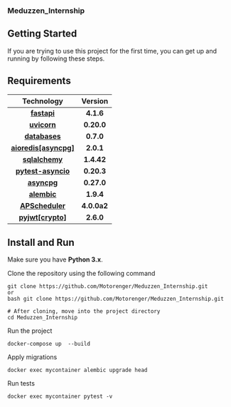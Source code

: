 ### Meduzzen_Internship

## Getting Started 

If you are trying to use this project for the first time, you can get up and running by following these steps.

## Requirements 
<div align="center">

|                          Technology                          |      Version       |
| :----------------------------------------------------------: | :----------------: |
|           [**fastapi**](https://pypi.org/project/fastapi/)          |      **4.1.6**       |
|           [**uvicorn**](https://pypi.org/project/uvicorn/)          |      **0.20.0**       |
|           [**databases**](https://pypi.org/project/databases/)        |      **0.7.0**       |
|           [**aioredis[asyncpg]**](https://pypi.org/project/aioredis/)        |      **2.0.1**       |
|           [**sqlalchemy**](https://pypi.org/project/SQLAlchemy/)        |      **1.4.42**       |
|           [**pytest-asyncio**](https://pypi.org/project/pytest-asyncio/)        |      **0.20.3**       |
|           [**asyncpg**](https://pypi.org/project/asyncpg/)        |      **0.27.0**       |
|           [**alembic**](https://pypi.org/project/alembic/)        |      **1.9.4**       |
|           [**APScheduler**](https://pypi.org/project/APScheduler/)        |      **4.0.0a2**       |
|           [**pyjwt[crypto]**](https://pypi.org/project/pyjwt/)        |      **2.6.0**       |

</div>

## Install and Run

Make sure you have **Python 3.x**.

Clone the repository using the following command 

```
git clone https://github.com/Motorenger/Meduzzen_Internship.git
or 
bash git clone https://github.com/Motorenger/Meduzzen_Internship.git

# After cloning, move into the project directory
cd Meduzzen_Internship
```

Run the project
```
docker-compose up  --build
```

Apply migrations
```
docker exec mycontainer alembic upgrade head
```


Run tests
```
docker exec mycontainer pytest -v
```
